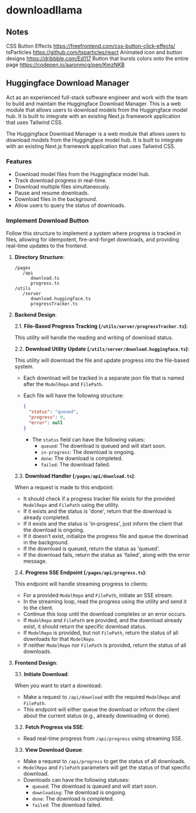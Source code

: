 # downloadllama

## Notes

CSS Button Effects <https://freefrontend.com/css-button-click-effects/>
tsParticles <https://github.com/tsparticles/react>
Animated icon and button designs <https://dribbble.com/Ed117>
Button that bursts colors onto the entire page <https://codepen.io/aaronmcg/pen/KmzNKB>

## Huggingface Download Manager

Act as an experienced full-stack software engineer and work with the team to build and maintain the Huggingface Download Manager. This is a web module that allows users to download models from the Huggingface model hub. It is built to integrate with an existing Next.js framework application that uses Tailwind CSS.

The Huggingface Download Manager is a web module that allows users to download models from the Huggingface model hub. It is built to integrate with an existing Next.js framework application that uses Tailwind CSS.

### Features

- Download model files from the Huggingface model hub.
- Track download progress in real-time.
- Download multiple files simultaneously.
- Pause and resume downloads.
- Download files in the background.
- Allow users to query the status of downloads.

### Implement Download Button

Follow this structure to implement a system where progress is tracked in files, allowing for idempotent, fire-and-forget downloads, and providing real-time updates to the frontend.

1. **Directory Structure**:

   ```text
   /pages
      /api
         download.ts
         progress.ts
   /utils
      /server
         download.huggingface.ts
         progressTracker.ts
   ```

2. **Backend Design**:

   2.1. **File-Based Progress Tracking (`/utils/server/progressTracker.ts`)**:

      This utility will handle the reading and writing of download status.

   2.2. **Download Utility Update (`/utils/server/download.huggingface.ts`)**:

      This utility will download the file and update progress into the file-based system.
      - Each download will be tracked in a separate json file that is named after the `ModelRepo` and `FilePath`.
      - Each file will have the following structure:

        ```json
        {
          "status": "queued",
          "progress": 0,
          "error": null
        }
        ```

        - The `status` field can have the following values:
            - `queued`: The download is queued and will start soon.
            - `in-progress`: The download is ongoing.
            - `done`: The download is completed.
            - `failed`: The download failed.

   2.3. **Download Handler (`/pages/api/download.ts`)**:

      When a request is made to this endpoint:

      - It should check if a progress tracker file exists for the provided `ModelRepo` and `FilePath` using the utility.
      - If it exists and the status is 'done', return that the download is already completed.
      - If it exists and the status is 'in-progress', just inform the client that the download is ongoing.
      - If it doesn't exist, initialize the progress file and queue the download in the background.
      - If the download is queued, return the status as 'queued'.
      - If the download fails, return the status as 'failed', along with the error message.

   2.4. **Progress SSE Endpoint (`/pages/api/progress.ts`)**:

      This endpoint will handle streaming progress to clients:

      - For a provided `ModelRepo` and `FilePath`, initiate an SSE stream.
      - In the streaming loop, read the progress using the utility and send it to the client.
      - Continue this loop until the download completes or an error occurs.
      - If `ModelRepo` and `FilePath` are provided, and the download already exist, it should return the specific download status.
      - If `ModelRepo` is provided, but not `FilePath`, return the status of all downloads for that `ModelRepo`.
      - If neither `ModelRepo` nor `FilePath` is provided, return the status of all downloads.

3. **Frontend Design**:

   3.1. **Initiate Download**:

      When you want to start a download:

      - Make a request to `/api/download` with the required `ModelRepo` and `FilePath`.
      - This endpoint will either queue the download or inform the client about the current status (e.g., already downloading or done).

   3.2. **Fetch Progress via SSE**:

      - Read real-time progress from `/api/progress` using streaming SSE.

   3.3. **View Download Queue**:

      - Make a request to `/api/progress` to get the status of all downloads.
      - `ModelRepo` and `FilePath` parameters will get the status of that specific download.
      - Downloads can have the following statuses:
        - `queued`: The download is queued and will start soon.
        - `downloading`: The download is ongoing.
        - `done`: The download is completed.
        - `failed`: The download failed.

